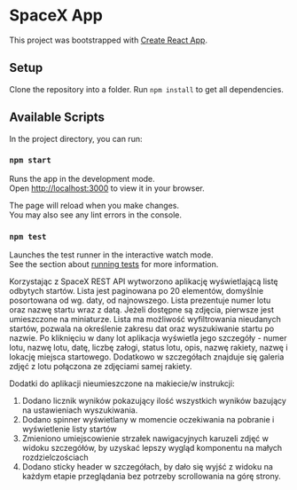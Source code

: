 # SpaceX App

This project was bootstrapped with [Create React App](https://github.com/facebook/create-react-app).

## Setup

Clone the repository into a folder.
Run `npm install` to get all dependencies.

## Available Scripts

In the project directory, you can run:

### `npm start`

Runs the app in the development mode.\
Open [http://localhost:3000](http://localhost:3000) to view it in your browser.

The page will reload when you make changes.\
You may also see any lint errors in the console.

### `npm test`

Launches the test runner in the interactive watch mode.\
See the section about [running tests](https://facebook.github.io/create-react-app/docs/running-tests) for more information.


Korzystając z SpaceX REST API wytworzono aplikację wyświetlającą listę odbytych startów. Lista
jest paginowana po 20 elementów, domyślnie posortowana od wg. daty, od najnowszego.
Lista prezentuje numer lotu oraz nazwę startu wraz z datą. Jeżeli dostępne są zdjęcia,
pierwsze jest umieszczone na miniaturze. Lista ma możliwość wyfiltrowania
nieudanych startów, pozwala na określenie zakresu dat oraz wyszukiwanie startu po nazwie. Po kliknięciu
w dany lot aplikacja wyświetla jego szczegóły - numer lotu, nazwę lotu, datę, liczbę załogi,
status lotu, opis, nazwę rakiety, nazwę i lokację miejsca startowego. Dodatkowo w szczegółach
znajduje się galeria zdjęć z lotu połączona ze zdjęciami samej rakiety.

Dodatki do aplikacji nieumieszczone na makiecie/w instrukcji:
1. Dodano licznik wyników pokazujący ilość wszystkich wyników bazujący na ustawieniach wyszukiwania.
2. Dodano spinner wyświetlany w momencie oczekiwania na pobranie i wyświetlenie listy startów
3. Zmieniono umiejscowienie strzałek nawigacyjnych karuzeli zdjęć w widoku szczegółów, by uzyskać lepszy wygląd komponentu na małych rozdzielczościach
4. Dodano sticky header w szczegółach, by dało się wyjść z widoku na każdym etapie przeglądania bez potrzeby scrollowania na górę strony.

